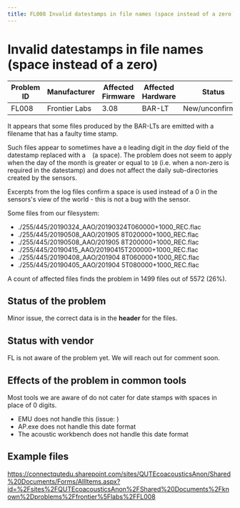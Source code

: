 ```yaml
---
title: FL008 Invalid datestamps in file names (space instead of a zero)
---
```

# Invalid datestamps in file names (space instead of a zero)

| Problem ID | Manufacturer  | Affected Firmware | Affected Hardware | Status          |
| ---------- | ------------- | ----------------- | ----------------- | --------------- |
| FL008      | Frontier Labs | 3.08              | BAR-LT            | New/unconfirmed |

It appears that some files produced by the BAR-LTs are emitted with a filename that has a faulty time stamp.

Such files appear to sometimes have a `0` leading digit in the _day_ field of the datestamp replaced with a ` ` (a space).
The problem does not seem to apply when the day of the month is greater or equal to `10` (i.e. when a non-zero is required in the datestamp) 
and does not affect the daily sub-directories created by the sensors.

Excerpts from the log files confirm a space is used instead of a 0 in the sensors's view of the world - this is not a bug with the sensor.

Some files from our filesystem:

- ./255/445/20190324_AAO/20190324T060000+1000_REC.flac
- ./255/445/20190508_AAO/201905 8T020000+1000_REC.flac
- ./255/445/20190508_AAO/201905 8T200000+1000_REC.flac
- ./255/445/20190415_AAO/20190415T200000+1000_REC.flac
- ./255/445/20190408_AAO/201904 8T060000+1000_REC.flac
- ./255/445/20190405_AAO/201904 5T080000+1000_REC.flac

A count of affected files finds the problem in 1499 files out of 5572 (26%).

## Status of the problem

Minor issue, the correct data is in the **header** for the files.

## Status with vendor

FL is not aware of the problem yet. We will reach out for comment soon.

## Effects of the problem in common tools

Most tools we are aware of do not cater for date stamps with spaces in place of 0 digits.

- EMU does not handle this (issue: )
- AP.exe does not handle this date format
- The acoustic workbench does not handle this date format


## Example files

https://connectqutedu.sharepoint.com/sites/QUTEcoacousticsAnon/Shared%20Documents/Forms/AllItems.aspx?id=%2Fsites%2FQUTEcoacousticsAnon%2FShared%20Documents%2Fknown%2Dproblems%2Ffrontier%5Flabs%2FFL008

